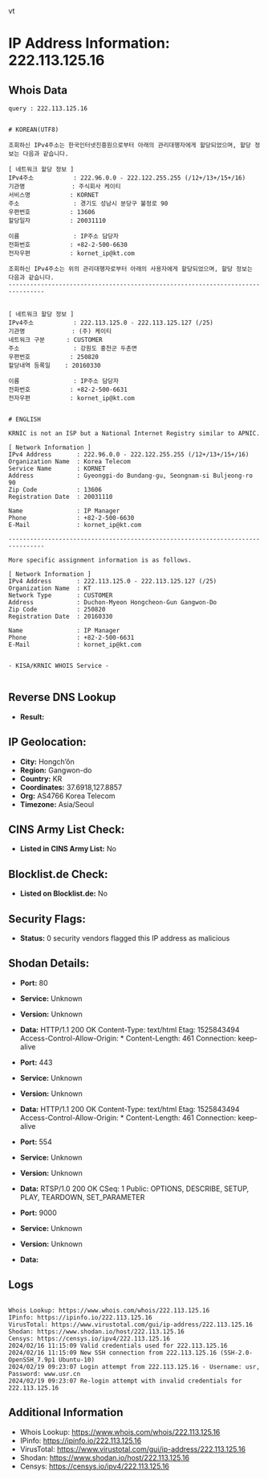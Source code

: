 vt
# IP Address Information: 222.113.125.16

## Whois Data
```
query : 222.113.125.16


# KOREAN(UTF8)

조회하신 IPv4주소는 한국인터넷진흥원으로부터 아래의 관리대행자에게 할당되었으며, 할당 정보는 다음과 같습니다.

[ 네트워크 할당 정보 ]
IPv4주소           : 222.96.0.0 - 222.122.255.255 (/12+/13+/15+/16)
기관명             : 주식회사 케이티
서비스명           : KORNET
주소               : 경기도 성남시 분당구 불정로 90
우편번호           : 13606
할당일자           : 20031110

이름               : IP주소 담당자
전화번호           : +82-2-500-6630
전자우편           : kornet_ip@kt.com

조회하신 IPv4주소는 위의 관리대행자로부터 아래의 사용자에게 할당되었으며, 할당 정보는 다음과 같습니다.
--------------------------------------------------------------------------------


[ 네트워크 할당 정보 ]
IPv4주소           : 222.113.125.0 - 222.113.125.127 (/25)
기관명             : (주) 케이티
네트워크 구분      : CUSTOMER
주소               : 강원도 홍천군 두촌면
우편번호           : 250820
할당내역 등록일    : 20160330

이름               : IP주소 담당자
전화번호           : +82-2-500-6631
전자우편           : kornet_ip@kt.com


# ENGLISH

KRNIC is not an ISP but a National Internet Registry similar to APNIC.

[ Network Information ]
IPv4 Address       : 222.96.0.0 - 222.122.255.255 (/12+/13+/15+/16)
Organization Name  : Korea Telecom
Service Name       : KORNET
Address            : Gyeonggi-do Bundang-gu, Seongnam-si Buljeong-ro 90
Zip Code           : 13606
Registration Date  : 20031110

Name               : IP Manager
Phone              : +82-2-500-6630
E-Mail             : kornet_ip@kt.com

--------------------------------------------------------------------------------

More specific assignment information is as follows.

[ Network Information ]
IPv4 Address       : 222.113.125.0 - 222.113.125.127 (/25)
Organization Name  : KT
Network Type       : CUSTOMER
Address            : Duchon-Myeon Hongcheon-Gun Gangwon-Do
Zip Code           : 250820
Registration Date  : 20160330

Name               : IP Manager
Phone              : +82-2-500-6631
E-Mail             : kornet_ip@kt.com


- KISA/KRNIC WHOIS Service -


```
## Reverse DNS Lookup
- **Result:** 

## IP Geolocation:
- **City:** Hongch’ŏn
- **Region:** Gangwon-do
- **Country:** KR
- **Coordinates:** 37.6918,127.8857
- **Org:** AS4766 Korea Telecom
- **Timezone:** Asia/Seoul

## CINS Army List Check:
- **Listed in CINS Army List:** 
No

## Blocklist.de Check:
- **Listed on Blocklist.de:** 
No

## Security Flags:
- **Status:** 0 security vendors flagged this IP address as malicious

## Shodan Details:
- **Port:** 80
- **Service:** Unknown
- **Version:** Unknown
- **Data:** HTTP/1.1 200 OK
Content-Type: text/html
Etag: 1525843494
Access-Control-Allow-Origin: *
Content-Length: 461
Connection: keep-alive



- **Port:** 443
- **Service:** Unknown
- **Version:** Unknown
- **Data:** HTTP/1.1 200 OK
Content-Type: text/html
Etag: 1525843494
Access-Control-Allow-Origin: *
Content-Length: 461
Connection: keep-alive



- **Port:** 554
- **Service:** Unknown
- **Version:** Unknown
- **Data:** RTSP/1.0 200 OK
CSeq: 1
Public: OPTIONS, DESCRIBE, SETUP, PLAY, TEARDOWN, SET_PARAMETER



- **Port:** 9000
- **Service:** Unknown
- **Version:** Unknown
- **Data:** 

## Logs
```

Whois Lookup: https://www.whois.com/whois/222.113.125.16
IPinfo: https://ipinfo.io/222.113.125.16
VirusTotal: https://www.virustotal.com/gui/ip-address/222.113.125.16
Shodan: https://www.shodan.io/host/222.113.125.16
Censys: https://censys.io/ipv4/222.113.125.16
2024/02/16 11:15:09 Valid credentials used for 222.113.125.16
2024/02/16 11:15:09 New SSH connection from 222.113.125.16 (SSH-2.0-OpenSSH_7.9p1 Ubuntu-10)
2024/02/19 09:23:07 Login attempt from 222.113.125.16 - Username: usr, Password: www.usr.cn
2024/02/19 09:23:07 Re-login attempt with invalid credentials for 222.113.125.16

```
## Additional Information
- Whois Lookup: https://www.whois.com/whois/222.113.125.16
- IPinfo: https://ipinfo.io/222.113.125.16
- VirusTotal: https://www.virustotal.com/gui/ip-address/222.113.125.16
- Shodan: https://www.shodan.io/host/222.113.125.16
- Censys: https://censys.io/ipv4/222.113.125.16


